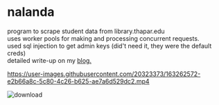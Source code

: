 # nalanda
program to scrape student data from library.thapar.edu  
uses worker pools for making and processing concurrent requests.  
used sql injection to get admin keys (did't need it, they were the default creds)  
detailed write-up on my [blog.](http://blog.danishjoshi.com)  


https://user-images.githubusercontent.com/20323373/163262572-e2b66a8c-5c80-4c26-b625-ae7a6d529dc2.mp4


![download](https://user-images.githubusercontent.com/20323373/163263457-f4b46c1f-7044-4098-a6e2-6469c6ea2786.png)
